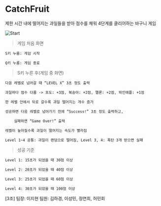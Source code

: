 # CatchFruit
제한 시간 내에 떨어지는 과일들을 받아  점수를 채워 4단계를 클리어하는 바구니 게임 

![Start](https://user-images.githubusercontent.com/59547151/107600897-70374100-6c68-11eb-88a6-7e3a9324ad2d.png)

> 게임 처음 화면

	S키 누름: 게임 시작
	
	Q키 누름: 게임 종료


> S키 누른 후(게임 중 화면)

	다음 레벨로 넘어갈 때 “LEVEL X” 3초 정도 출력
	
	과일마다 점수 다름 -> 포도: +3점, 복숭아: +2점, 멜론: +2점, 파인애플: +1점
	
	한 레벨 안에서 뒤로 갈수록 과일 떨어지는 개수 증가
	
	성공하면 다음 레벨로 넘어가기 전에 “Success!” 3초 정도 출력하고,
	
     	실패하면 “Game Over!” 출력 
	
	레벨이 높아질수록 과일이 떨어지는 속도가 빨라짐
	
	Level 1~4 공통: 과일이 랜덤으로 떨어짐, Level 3, 4: 폭탄 3개 받으면 실패


> 성공 기준

	Level 1: 15초가 되었을 때 30점 이상
	
	Level 2: 20초가 되었을 때 40점 이상
	
	Level 3: 25초가 되었을 때 60점 이상
	
	Level 4: 30초가 되었을 때 100점 이상

[3조]
팀장: 이지현
팀원: 김하경, 이성민, 정연희, 허민회
